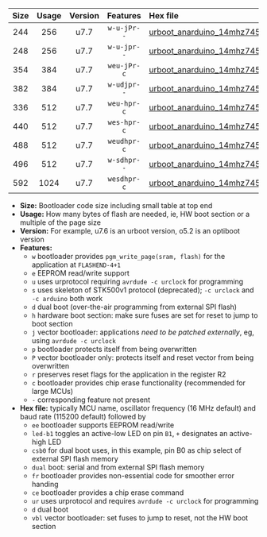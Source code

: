|Size|Usage|Version|Features|Hex file|
|:-:|:-:|:-:|:-:|:--|
|244|256|u7.7|`w-u-jPr--`|[urboot_anarduino_14mhz7456_230400bps_led+b1_ur_vbl.hex](https://raw.githubusercontent.com/stefanrueger/urboot.hex/main/boards/anarduino/fcpu_14mhz7456/230400_bps/urboot_anarduino_14mhz7456_230400bps_led+b1_ur_vbl.hex)|
|248|256|u7.7|`w-u-jpr--`|[urboot_anarduino_14mhz7456_230400bps_led+b1_fr_ur_vbl.hex](https://raw.githubusercontent.com/stefanrueger/urboot.hex/main/boards/anarduino/fcpu_14mhz7456/230400_bps/urboot_anarduino_14mhz7456_230400bps_led+b1_fr_ur_vbl.hex)|
|354|384|u7.7|`weu-jPr-c`|[urboot_anarduino_14mhz7456_230400bps_ee_led+b1_fr_ce_ur_vbl.hex](https://raw.githubusercontent.com/stefanrueger/urboot.hex/main/boards/anarduino/fcpu_14mhz7456/230400_bps/urboot_anarduino_14mhz7456_230400bps_ee_led+b1_fr_ce_ur_vbl.hex)|
|382|384|u7.7|`w-udjpr--`|[urboot_anarduino_14mhz7456_230400bps_led+b1_csd5_dual_ur_vbl.hex](https://raw.githubusercontent.com/stefanrueger/urboot.hex/main/boards/anarduino/fcpu_14mhz7456/230400_bps/urboot_anarduino_14mhz7456_230400bps_led+b1_csd5_dual_ur_vbl.hex)|
|336|512|u7.7|`weu-hpr-c`|[urboot_anarduino_14mhz7456_230400bps_ee_led+b1_fr_ce_ur.hex](https://raw.githubusercontent.com/stefanrueger/urboot.hex/main/boards/anarduino/fcpu_14mhz7456/230400_bps/urboot_anarduino_14mhz7456_230400bps_ee_led+b1_fr_ce_ur.hex)|
|440|512|u7.7|`wes-hpr-c`|[urboot_anarduino_14mhz7456_230400bps_ee_led+b1_fr_ce.hex](https://raw.githubusercontent.com/stefanrueger/urboot.hex/main/boards/anarduino/fcpu_14mhz7456/230400_bps/urboot_anarduino_14mhz7456_230400bps_ee_led+b1_fr_ce.hex)|
|488|512|u7.7|`weudhpr-c`|[urboot_anarduino_14mhz7456_230400bps_ee_led+b1_csd5_dual_fr_ce_ur.hex](https://raw.githubusercontent.com/stefanrueger/urboot.hex/main/boards/anarduino/fcpu_14mhz7456/230400_bps/urboot_anarduino_14mhz7456_230400bps_ee_led+b1_csd5_dual_fr_ce_ur.hex)|
|496|512|u7.7|`w-sdhpr--`|[urboot_anarduino_14mhz7456_230400bps_led+b1_csd5_dual_fr.hex](https://raw.githubusercontent.com/stefanrueger/urboot.hex/main/boards/anarduino/fcpu_14mhz7456/230400_bps/urboot_anarduino_14mhz7456_230400bps_led+b1_csd5_dual_fr.hex)|
|592|1024|u7.7|`wesdhpr-c`|[urboot_anarduino_14mhz7456_230400bps_ee_led+b1_csd5_dual_fr_ce.hex](https://raw.githubusercontent.com/stefanrueger/urboot.hex/main/boards/anarduino/fcpu_14mhz7456/230400_bps/urboot_anarduino_14mhz7456_230400bps_ee_led+b1_csd5_dual_fr_ce.hex)|

- **Size:** Bootloader code size including small table at top end
- **Usage:** How many bytes of flash are needed, ie, HW boot section or a multiple of the page size
- **Version:** For example, u7.6 is an urboot version, o5.2 is an optiboot version
- **Features:**
  + `w` bootloader provides `pgm_write_page(sram, flash)` for the application at `FLASHEND-4+1`
  + `e` EEPROM read/write support
  + `u` uses urprotocol requiring `avrdude -c urclock` for programming
  + `s` uses skeleton of STK500v1 protocol (deprecated); `-c urclock` and `-c arduino` both work
  + `d` dual boot (over-the-air programming from external SPI flash)
  + `h` hardware boot section: make sure fuses are set for reset to jump to boot section
  + `j` vector bootloader: applications *need to be patched externally*, eg, using `avrdude -c urclock`
  + `p` bootloader protects itself from being overwritten
  + `P` vector bootloader only: protects itself and reset vector from being overwritten
  + `r` preserves reset flags for the application in the register R2
  + `c` bootloader provides chip erase functionality (recommended for large MCUs)
  + `-` corresponding feature not present
- **Hex file:** typically MCU name, oscillator frequency (16 MHz default) and baud rate (115200 default) followed by
  + `ee` bootloader supports EEPROM read/write
  + `led-b1` toggles an active-low LED on pin `B1`, `+` designates an active-high LED
  + `csb0` for dual boot uses, in this example, pin B0 as chip select of external SPI flash memory
  + `dual` boot: serial and from external SPI flash memory
  + `fr` bootloader provides non-essential code for smoother error handing
  + `ce` bootloader provides a chip erase command
  + `ur` uses urprotocol and requires `avrdude -c urclock` for programming
  + `d` dual boot
  + `vbl` vector bootloader: set fuses to jump to reset, not the HW boot section

